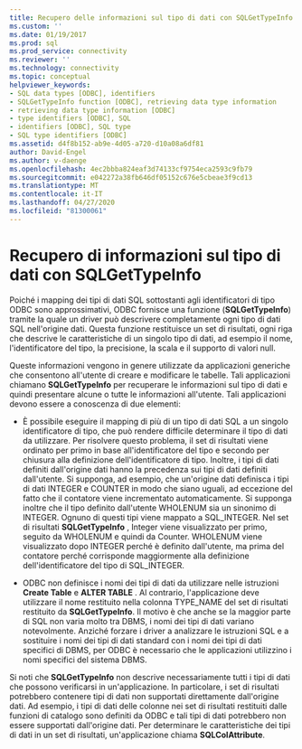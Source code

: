 ```yaml
---
title: Recupero delle informazioni sul tipo di dati con SQLGetTypeInfo | Microsoft Docs
ms.custom: ''
ms.date: 01/19/2017
ms.prod: sql
ms.prod_service: connectivity
ms.reviewer: ''
ms.technology: connectivity
ms.topic: conceptual
helpviewer_keywords:
- SQL data types [ODBC], identifiers
- SQLGetTypeInfo function [ODBC], retrieving data type information
- retrieving data type information [ODBC]
- type identifiers [ODBC], SQL
- identifiers [ODBC], SQL type
- SQL type identifiers [ODBC]
ms.assetid: d4f8b152-ab9e-4d05-a720-d10a08a6df81
author: David-Engel
ms.author: v-daenge
ms.openlocfilehash: 4ec2bbba824eaf3d74133cf9754eca2593c9fb79
ms.sourcegitcommit: e042272a38fb646df05152c676e5cbeae3f9cd13
ms.translationtype: MT
ms.contentlocale: it-IT
ms.lasthandoff: 04/27/2020
ms.locfileid: "81300061"
---
```

# <a name="retrieving-data-type-information-with-sqlgettypeinfo"></a>Recupero di informazioni sul tipo di dati con SQLGetTypeInfo
Poiché i mapping dei tipi di dati SQL sottostanti agli identificatori di tipo ODBC sono approssimativi, ODBC fornisce una funzione (**SQLGetTypeInfo**) tramite la quale un driver può descrivere completamente ogni tipo di dati SQL nell'origine dati. Questa funzione restituisce un set di risultati, ogni riga che descrive le caratteristiche di un singolo tipo di dati, ad esempio il nome, l'identificatore del tipo, la precisione, la scala e il supporto di valori null.  
  
 Queste informazioni vengono in genere utilizzate da applicazioni generiche che consentono all'utente di creare e modificare le tabelle. Tali applicazioni chiamano **SQLGetTypeInfo** per recuperare le informazioni sul tipo di dati e quindi presentare alcune o tutte le informazioni all'utente. Tali applicazioni devono essere a conoscenza di due elementi:  
  
-   È possibile eseguire il mapping di più di un tipo di dati SQL a un singolo identificatore di tipo, che può rendere difficile determinare il tipo di dati da utilizzare. Per risolvere questo problema, il set di risultati viene ordinato per primo in base all'identificatore del tipo e secondo per chiusura alla definizione dell'identificatore di tipo. Inoltre, i tipi di dati definiti dall'origine dati hanno la precedenza sui tipi di dati definiti dall'utente. Si supponga, ad esempio, che un'origine dati definisca i tipi di dati INTEGER e COUNTER in modo che siano uguali, ad eccezione del fatto che il contatore viene incrementato automaticamente. Si supponga inoltre che il tipo definito dall'utente WHOLENUM sia un sinonimo di INTEGER. Ognuno di questi tipi viene mappato a SQL_INTEGER. Nel set di risultati **SQLGetTypeInfo** , Integer viene visualizzato per primo, seguito da WHOLENUM e quindi da Counter. WHOLENUM viene visualizzato dopo INTEGER perché è definito dall'utente, ma prima del contatore perché corrisponde maggiormente alla definizione dell'identificatore del tipo di SQL_INTEGER.  
  
-   ODBC non definisce i nomi dei tipi di dati da utilizzare nelle istruzioni **Create Table** e **ALTER TABLE** . Al contrario, l'applicazione deve utilizzare il nome restituito nella colonna TYPE_NAME del set di risultati restituito da **SQLGetTypeInfo**. Il motivo è che anche se la maggior parte di SQL non varia molto tra DBMS, i nomi dei tipi di dati variano notevolmente. Anziché forzare i driver a analizzare le istruzioni SQL e a sostituire i nomi dei tipi di dati standard con i nomi dei tipi di dati specifici di DBMS, per ODBC è necessario che le applicazioni utilizzino i nomi specifici del sistema DBMS.  
  
 Si noti che **SQLGetTypeInfo** non descrive necessariamente tutti i tipi di dati che possono verificarsi in un'applicazione. In particolare, i set di risultati potrebbero contenere tipi di dati non supportati direttamente dall'origine dati. Ad esempio, i tipi di dati delle colonne nei set di risultati restituiti dalle funzioni di catalogo sono definiti da ODBC e tali tipi di dati potrebbero non essere supportati dall'origine dati. Per determinare le caratteristiche dei tipi di dati in un set di risultati, un'applicazione chiama **SQLColAttribute**.
